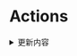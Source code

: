 # Actions


<details> 
    <summary>更新内容</summary>

- [QiuChenlyOpenSource/QQFlacMusicDownloader](https://github.com/QiuChenlyOpenSource/QQFlacMusicDownloader) (Updated: f2fe4bc5741658091bdff837c7582c32f1c1e11d)

</details>

